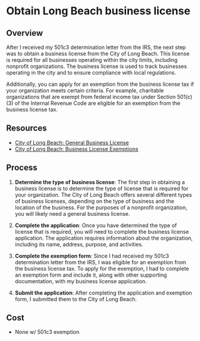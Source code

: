 # Obtain Long Beach business license

## Overview

After I received my 501c3 determination letter from the IRS, the next step was to obtain a business license from the City of Long Beach. This license is required for all businesses operating within the city limits, including nonprofit organizations. The business license is used to track businesses operating in the city and to ensure compliance with local regulations.

Additionally, you can apply for an exemption from the business license tax if your organization meets certain criteria. For example, charitable organizations that are exempt from federal income tax under Section 501(c)(3) of the Internal Revenue Code are eligible for an exemption from the business license tax.

## Resources

- [City of Long Beach: General Business License](https://www.longbeach.gov/finance/business-info/business-licenses/general-business-license/)
- [City of Long Beach: Business License Exemptions](https://longbeach.gov/finance/business-info/business-licenses/exemptions/)

## Process

1. **Determine the type of business license**: The first step in obtaining a business license is to determine the type of license that is required for your organization. The City of Long Beach offers several different types of business licenses, depending on the type of business and the location of the business. For the purposes of a nonprofit organization, you will likely need a general business license.

1. **Complete the application**: Once you have determined the type of license that is required, you will need to complete the business license application. The application requires information about the organization, including its name, address, purpose, and activities.

1. **Complete the exemption form**: Since I had received my 501c3 determination letter from the IRS, I was eligible for an exemption from the business license tax. To apply for the exemption, I had to complete an exemption form and include it, along with other supporting documentation, with my business license application.

1. **Submit the application**: After completing the application and exemption form, I submitted them to the City of Long Beach.

## Cost

- None w/ 501c3 exemption

